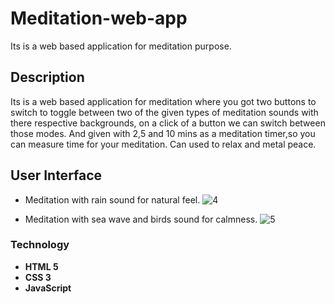 #  Meditation-web-app

Its is a web based application for meditation purpose.

## Description
Its is a web based application for meditation where you got two buttons to switch to toggle between two of the given types of meditation sounds with there respective backgrounds, on a click of a button we can switch between those modes. And given with 2,5 and 10 mins as a meditation timer,so you can measure time for your meditation.
Can used to relax and metal peace.

## User Interface
- Meditation with rain sound for natural feel.
![4](https://user-images.githubusercontent.com/86045021/174450358-adf05dfb-69bc-4862-ba66-db4b2dd75803.JPG)

- Meditation with sea wave and birds sound for calmness.
![5](https://user-images.githubusercontent.com/86045021/174450474-d5c48031-b0ad-43dc-97d9-19bbc48166ed.JPG)

### Technology
- **HTML 5**
- **CSS 3**
- **JavaScript**
